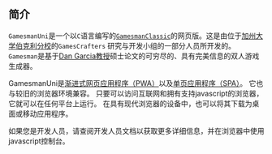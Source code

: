 ## 简介

`GamesmanUni`是一个以`C`语言编写的[`GamesmanClassic`](https://github.com/GamesCrafters/GamesmanClassic)的网页版。这是由位于[加州大学伯克利分校](https://www.berkeley.edu/)的`GamesCrafters` 研究与开发小组的一部分人员所开发的。`Gamesman`是基于[Dan Garcia教授](https://people.eecs.berkeley.edu/~ddgarcia/)硕士论文的可穷尽的、具有完美信息的双人游戏生成器。

GamesmanUni是[渐进式网页应用程序（PWA）](https://developers.google.com/web/progressive-web-apps/)以及[单页应用程序（SPA）](https://en.wikipedia.org/wiki/Single-page_application)。 它也与较旧的浏览器环境兼容。 只要可以访问互联网和拥有支持javascript的浏览器，它就可以在任何平台上运行。 在具有现代浏览器的设备中，也可以将其下载为桌面或移动应用程序。

如果您是开发人员，请查阅开发人员文档以获取更多详细信息，并在浏览器中使用javascript控制台。
